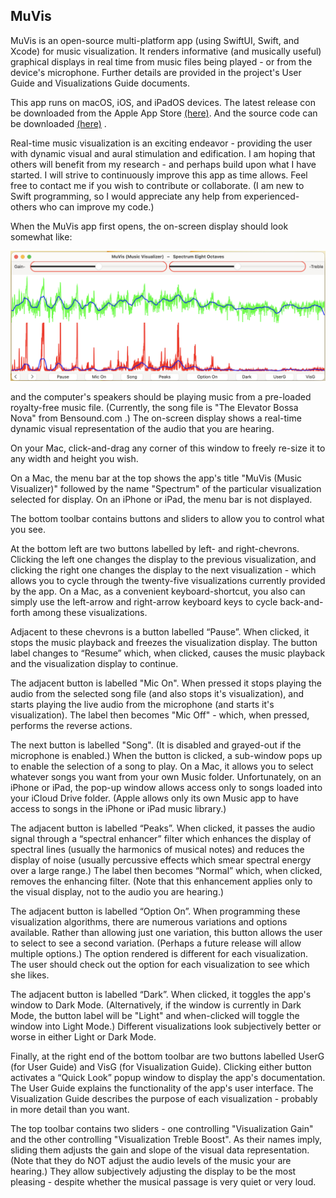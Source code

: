 ## **MuVis**

MuVis is an open-source multi-platform app (using SwiftUI, Swift, and Xcode) for music visualization. It renders informative (and musically useful) graphical displays in real time from music files being played - or from the device's microphone. Further details are provided in the project's User Guide and Visualizations Guide documents.

This app runs on macOS, iOS, and iPadOS devices. The latest release con be downloaded from the Apple App Store [(here)](https://apps.apple.com/us/app/muvis-music-visualizer/id1582324352).  And the source code can be downloaded [(here)](github.com/Keith-43) .

Real-time music visualization is an exciting endeavor - providing the user with dynamic visual and aural stimulation and edification. I am hoping that others will benefit from my research - and perhaps build upon what I have started. I will strive to continuously improve this app as time allows. Feel free to contact me if you wish to contribute or collaborate. (I am new to Swift programming, so I would appreciate any help from experienced-others who can improve my code.)

When the MuVis app first opens, the on-screen display should look somewhat like:

![OpeningScreen](MuVis/Documentation/Doc_Images/UserGuideA.png)

and the computer's speakers should be playing music from a pre-loaded royalty-free music file. (Currently, the song file is "The Elevator Bossa Nova" from Bensound.com .) The on-screen display shows a real-time dynamic visual representation of the audio that you are hearing.

On your Mac, click-and-drag any corner of this window to freely re-size it to any width and height you wish.

On a Mac, the menu bar at the top shows the app's title "MuVis (Music Visualizer)" followed by the name "Spectrum" of the particular visualization selected for display. On an iPhone or iPad, the menu bar is not displayed.

The bottom toolbar contains buttons and sliders to allow you to control what you see.

At the bottom left are two buttons labelled by left- and right-chevrons. Clicking the left one changes the display to the previous visualization, and clicking the right one changes the display to the next visualization - which allows you to cycle through the twenty-five visualizations currently provided by the app. On a Mac, as a convenient keyboard-shortcut, you also can simply use the left-arrow and right-arrow keyboard keys to cycle back-and-forth among these visualizations.
    
Adjacent to these chevrons is a button labelled “Pause”. When clicked, it stops the music playback and freezes the visualization display. The button label changes to “Resume” which, when clicked, causes the music playback and the visualization display to continue.

The adjacent button is labelled "Mic On". When pressed it stops playing the audio from the selected song file (and also stops it's visualization), and starts playing the live audio from the microphone (and starts it's visualization). The label then becomes "Mic Off" - which, when pressed, performs the reverse actions.

The next button is labelled "Song". (It is disabled and grayed-out if the microphone is enabled.) When the button is clicked, a sub-window pops up to enable the selection of a song to play. On a Mac, it allows you to select whatever songs you want from your own Music folder. Unfortunately, on an iPhone or iPad, the pop-up window allows access only to songs loaded into your iCloud Drive folder. (Apple allows only its own Music app to have access to songs in the iPhone or iPad music library.)

The adjacent button is labelled “Peaks”. When clicked, it passes the audio signal through a “spectral enhancer” filter which enhances the display of spectral lines (usually the harmonics of musical notes) and reduces the display of noise (usually percussive effects which smear spectral energy over a large range.) The label then becomes “Normal” which, when clicked, removes the enhancing filter. (Note that this enhancement applies only to the visual display, not to the audio you are hearing.)

The adjacent button is labelled “Option On”. When programming these visualization algorithms, there are numerous variations and options available. Rather than allowing just one variation, this button allows the user to select to see a second variation. (Perhaps a future release will allow multiple options.) The option rendered is different for each visualization. The user should check out the option for each visualization to see which she likes.

The adjacent button is labelled “Dark”. When clicked, it toggles the app's window to Dark Mode. (Alternatively, if the window is currently in Dark Mode, the button label will be "Light" and when-clicked will toggle the window into Light Mode.) Different visualizations look subjectively better or worse in either Light or Dark Mode.

Finally, at the right end of the bottom toolbar are two buttons labelled UserG (for User Guide) and VisG (for Visualization Guide). Clicking either button activates a “Quick Look” popup window to display the app's documentation. The User Guide explains the functionality of the app's user interface. The Visualization Guide describes the purpose of each visualization - probably in more detail than you want.

The top toolbar contains two sliders - one controlling "Visualization Gain" and the other controlling "Visualization Treble Boost". As their names imply, sliding them adjusts the gain and slope of the visual data representation. (Note that they do NOT adjust the audio levels of the music your are hearing.) They allow subjectively adjusting the display to be the most pleasing - despite whether the musical passage is very quiet or very loud.
